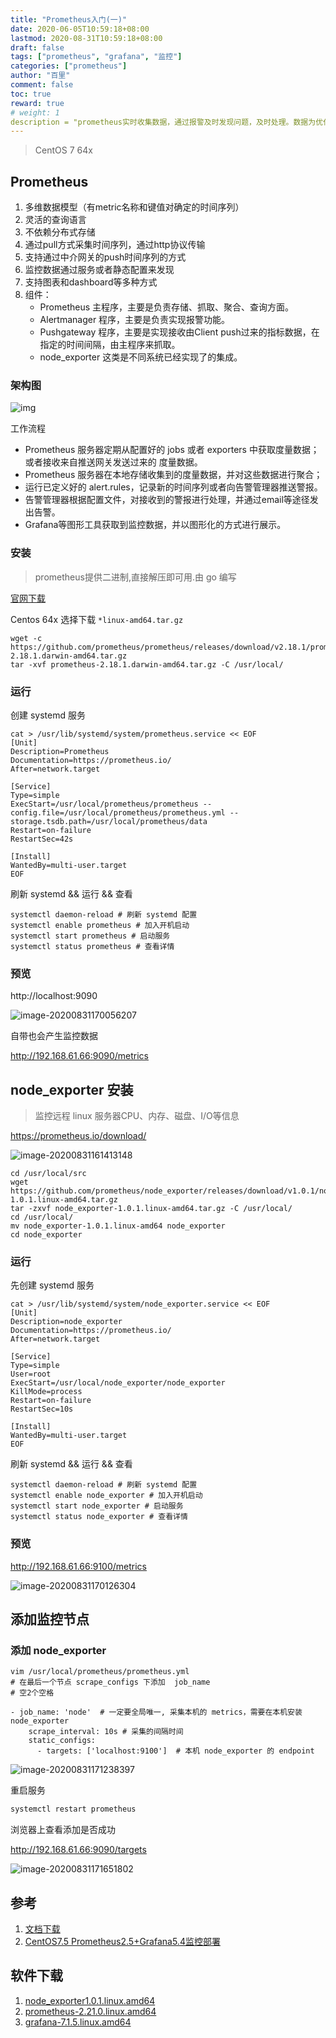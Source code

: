 ```yaml
---
title: "Prometheus入门(一)"
date: 2020-06-05T10:59:18+08:00
lastmod: 2020-08-31T10:59:18+08:00
draft: false
tags: ["prometheus", "grafana", "监控"]
categories: ["prometheus"]
author: "百里"
comment: false
toc: true
reward: true
# weight: 1
description = "prometheus实时收集数据，通过报警及时发现问题，及时处理。数据为优化也可以提供依据。"
---
```


> CentOS 7 64x

## Prometheus 
1. 多维数据模型（有metric名称和键值对确定的时间序列）
1. 灵活的查询语言
1. 不依赖分布式存储
1. 通过pull方式采集时间序列，通过http协议传输
1. 支持通过中介网关的push时间序列的方式
1. 监控数据通过服务或者静态配置来发现
1. 支持图表和dashboard等多种方式
1. 组件：
   - Prometheus 主程序，主要是负责存储、抓取、聚合、查询方面。
   - Alertmanager 程序，主要是负责实现报警功能。
   - Pushgateway 程序，主要是实现接收由Client push过来的指标数据，在指定的时间间隔，由主程序来抓取。
   - node_exporter 这类是不同系统已经实现了的集成。

### 架构图

![img](https://img-blog.csdnimg.cn/20181228233707328)

工作流程

- Prometheus 服务器定期从配置好的 jobs 或者 exporters 中获取度量数据；或者接收来自推送网关发送过来的 度量数据。
- Prometheus 服务器在本地存储收集到的度量数据，并对这些数据进行聚合；
- 运行已定义好的 alert.rules，记录新的时间序列或者向告警管理器推送警报。
- 告警管理器根据配置文件，对接收到的警报进行处理，并通过email等途径发出告警。
- Grafana等图形工具获取到监控数据，并以图形化的方式进行展示。

### 安装

> prometheus提供二进制,直接解压即可用.由 go 编写

[官网下载](https://prometheus.io/download/)

Centos 64x 选择下载 `*linux-amd64.tar.gz`

```shell
wget -c https://github.com/prometheus/prometheus/releases/download/v2.18.1/prometheus-2.18.1.darwin-amd64.tar.gz
tar -xvf prometheus-2.18.1.darwin-amd64.tar.gz -C /usr/local/
```

### 运行

创建 systemd 服务

```shell
cat > /usr/lib/systemd/system/prometheus.service << EOF
[Unit]
Description=Prometheus
Documentation=https://prometheus.io/
After=network.target
 
[Service]
Type=simple
ExecStart=/usr/local/prometheus/prometheus --config.file=/usr/local/prometheus/prometheus.yml --storage.tsdb.path=/usr/local/prometheus/data
Restart=on-failure
RestartSec=42s
 
[Install]
WantedBy=multi-user.target
EOF
```

刷新 systemd && 运行 && 查看

```
systemctl daemon-reload # 刷新 systemd 配置
systemctl enable prometheus # 加入开机启动
systemctl start prometheus # 启动服务 
systemctl status prometheus # 查看详情
```

### 预览

http://localhost:9090

![image-20200831170056207](http://img.sgfoot.com/b/20200831170057.png?imageslim)

自带也会产生监控数据

http://192.168.61.66:9090/metrics 

## node_exporter 安装

> 监控远程 linux 服务器CPU、内存、磁盘、I/O等信息

https://prometheus.io/download/

![image-20200831161413148](http://img.sgfoot.com/b/20200831161414.png?imageslim)

```
cd /usr/local/src
wget https://github.com/prometheus/node_exporter/releases/download/v1.0.1/node_exporter-1.0.1.linux-amd64.tar.gz
tar -zxvf node_exporter-1.0.1.linux-amd64.tar.gz -C /usr/local/
cd /usr/local/
mv node_exporter-1.0.1.linux-amd64 node_exporter
cd node_exporter
```

### 运行

先创建 systemd 服务

```
cat > /usr/lib/systemd/system/node_exporter.service << EOF
[Unit]
Description=node_exporter
Documentation=https://prometheus.io/
After=network.target

[Service]
Type=simple
User=root
ExecStart=/usr/local/node_exporter/node_exporter
KillMode=process
Restart=on-failure
RestartSec=10s

[Install]
WantedBy=multi-user.target
EOF
```

刷新 systemd && 运行 && 查看

```
systemctl daemon-reload # 刷新 systemd 配置
systemctl enable node_exporter # 加入开机启动
systemctl start node_exporter # 启动服务 
systemctl status node_exporter # 查看详情
```

### 预览

http://192.168.61.66:9100/metrics

![image-20200831170126304](http://img.sgfoot.com/b/20200831170127.png?imageslim)



## 添加监控节点

### 添加 node_exporter

```
vim /usr/local/prometheus/prometheus.yml
# 在最后一个节点 scrape_configs 下添加  job_name 
# 空2个空格

- job_name: 'node'  # 一定要全局唯一, 采集本机的 metrics，需要在本机安装 node_exporter
    scrape_interval: 10s # 采集的间隔时间
    static_configs:
      - targets: ['localhost:9100']  # 本机 node_exporter 的 endpoint
```

![image-20200831171238397](http://img.sgfoot.com/b/20200831171239.png?imageslim)

重启服务 

```powershell
systemctl restart prometheus
```



浏览器上查看添加是否成功

http://192.168.61.66:9090/targets

![image-20200831171651802](http://img.sgfoot.com/b/20200831171652.png?imageslim)



## 参考

1. [文档下载](https://freemt.lanzous.com/iqhTfg8bzuf)
2. [CentOS7.5 Prometheus2.5+Grafana5.4监控部署](https://blog.csdn.net/xiegh2014/article/details/84936174)

## 软件下载

1. [node_exporter1.0.1.linux.amd64](https://freemt.lanzous.com/ieS67g8exab)
2. [prometheus-2.21.0.linux.amd64](https://freemt.lanzous.com/iXVhLg8exlc)
3. [grafana-7.1.5.linux.amd64](https://freemt.lanzous.com/iQEcXg8f8qd)

